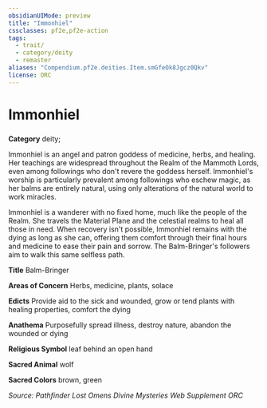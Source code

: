 ```yaml
---
obsidianUIMode: preview
title: "Immonhiel"
cssclasses: pf2e,pf2e-action
tags:
  - trait/
  - category/deity
  - remaster
aliases: "Compendium.pf2e.deities.Item.smGfeOk8Jgcz0Qkv"
license: ORC
---
```

# Immonhiel

### 

**Category** deity; 




Immonhiel is an angel and patron goddess of medicine, herbs, and healing. Her teachings are widespread throughout the Realm of the Mammoth Lords, even among followings who don't revere the goddess herself. Immonhiel's worship is particularly prevalent among followings who eschew magic, as her balms are entirely natural, using only alterations of the natural world to work miracles.

Immonhiel is a wanderer with no fixed home, much like the people of the Realm. She travels the Material Plane and the celestial realms to heal all those in need. When recovery isn't possible, Immonhiel remains with the dying as long as she can, offering them comfort through their final hours and medicine to ease their pain and sorrow. The Balm-Bringer's followers aim to walk this same selfless path.

**Title** Balm-Bringer

**Areas of Concern** Herbs, medicine, plants, solace

**Edicts** Provide aid to the sick and wounded, grow or tend plants with healing properties, comfort the dying

**Anathema** Purposefully spread illness, destroy nature, abandon the wounded or dying

**Religious Symbol** leaf behind an open hand

**Sacred Animal** wolf

**Sacred Colors** brown, green

*Source: Pathfinder Lost Omens Divine Mysteries Web Supplement*
*ORC*